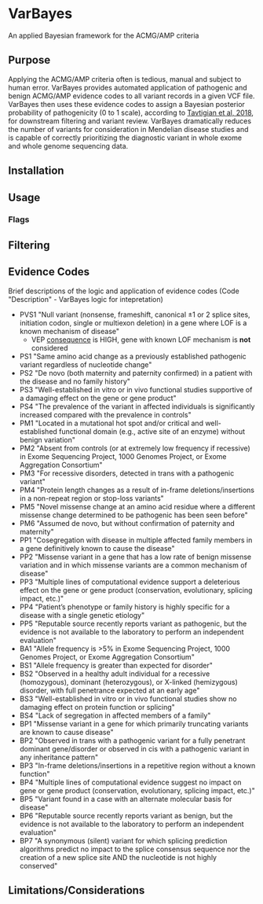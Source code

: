 # VarBayes
An applied Bayesian framework for the ACMG/AMP criteria

## Purpose
Applying the ACMG/AMP criteria often is tedious, manual and subject to human error. VarBayes provides automated application of pathogenic and benign ACMG/AMP evidence codes to all variant records in a given VCF file. VarBayes then uses these evidence codes to assign a Bayesian posterior probability of pathogenicity (0 to 1 scale), according to [Tavtigian et al, 2018](https://www.nature.com/articles/gim2017210), for downstream filtering and variant review. VarBayes dramatically reduces the number of variants for consideration in Mendelian disease studies and is capable of correctly prioritizing the diagnostic variant in whole exome and whole genome sequencing data.

## Installation

## Usage

### Flags

## Filtering

## Evidence Codes
Brief descriptions of the logic and application of evidence codes (Code "Description" - VarBayes logic for intepretation)

- PVS1 "Null variant (nonsense, frameshift, canonical ±1 or 2 splice sites, initiation codon, single or multiexon deletion) in a gene where LOF is a known mechanism of disease"
  - VEP [consequence](https://m.ensembl.org/info/genome/variation/prediction/predicted_data.html) is HIGH, gene with known LOF mechanism is **not** considered
- PS1 "Same amino acid change as a previously established pathogenic variant regardless of nucleotide change"
- PS2 "De novo (both maternity and paternity confirmed) in a patient with the disease and no family history"
- PS3 "Well-established in vitro or in vivo functional studies supportive of a damaging effect on the gene or gene product"
- PS4 "The prevalence of the variant in affected individuals is significantly increased compared with the prevalence in controls"
- PM1 "Located in a mutational hot spot and/or critical and well-established functional domain (e.g., active site of an enzyme) without benign variation"
- PM2 "Absent from controls (or at extremely low frequency if recessive) in Exome Sequencing Project, 1000 Genomes Project, or Exome Aggregation Consortium"
- PM3 "For recessive disorders, detected in trans with a pathogenic variant"
- PM4 "Protein length changes as a result of in-frame deletions/insertions in a non-repeat region or stop-loss variants"
- PM5 "Novel missense change at an amino acid residue where a different missense change determined to be pathogenic has been seen before"
- PM6 "Assumed de novo, but without confirmation of paternity and maternity"
- PP1 "Cosegregation with disease in multiple affected family members in a gene definitively known to cause the disease"
- PP2 "Missense variant in a gene that has a low rate of benign missense variation and in which missense variants are a common mechanism of disease"
- PP3 "Multiple lines of computational evidence support a deleterious effect on the gene or gene product (conservation, evolutionary, splicing impact, etc.)"
- PP4 "Patient’s phenotype or family history is highly specific for a disease with a single genetic etiology"
- PP5 "Reputable source recently reports variant as pathogenic, but the evidence is not available to the laboratory to perform an independent evaluation"
- BA1 "Allele frequency is >5% in Exome Sequencing Project, 1000 Genomes Project, or Exome Aggregation Consortium"
- BS1 "Allele frequency is greater than expected for disorder"
- BS2 "Observed in a healthy adult individual for a recessive (homozygous), dominant (heterozygous), or X-linked (hemizygous) disorder, with full penetrance expected at an early age"
- BS3 "Well-established in vitro or in vivo functional studies show no damaging effect on protein function or splicing"
- BS4 "Lack of segregation in affected members of a family"
- BP1 "Missense variant in a gene for which primarily truncating variants are known to cause disease"
- BP2 "Observed in trans with a pathogenic variant for a fully penetrant dominant gene/disorder or observed in cis with a pathogenic variant in any inheritance pattern"
- BP3 "In-frame deletions/insertions in a repetitive region without a known function"
- BP4 "Multiple lines of computational evidence suggest no impact on gene or gene product (conservation, evolutionary, splicing impact, etc.)"
- BP5 "Variant found in a case with an alternate molecular basis for disease"
- BP6 "Reputable source recently reports variant as benign, but the evidence is not available to the laboratory to perform an independent evaluation"
- BP7 "A synonymous (silent) variant for which splicing prediction algorithms predict no impact to the splice consensus sequence nor the creation of a new splice site AND the nucleotide is not highly conserved"

## Limitations/Considerations
